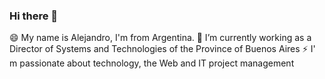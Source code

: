 ### Hi there 👋

😄 My name is Alejandro,  I'm from Argentina.
🔭 I’m currently working as a Director of Systems and Technologies of the Province of Buenos Aires 
⚡ I' m passionate about technology, the Web and IT project management

<!--
**aleste/aleste** is a ✨ _special_ ✨ repository because its `README.md` (this file) appears on your GitHub profile.

Here are some ideas to get you started:

- 🔭 I’m currently working on ...
- 🌱 I’m currently learning ...
- 👯 I’m looking to collaborate on ...
- 🤔 I’m looking for help with ...
- 💬 Ask me about ...
- 📫 How to reach me: ...
- 😄 Pronouns: ...
- ⚡ Fun fact: ...
-->

